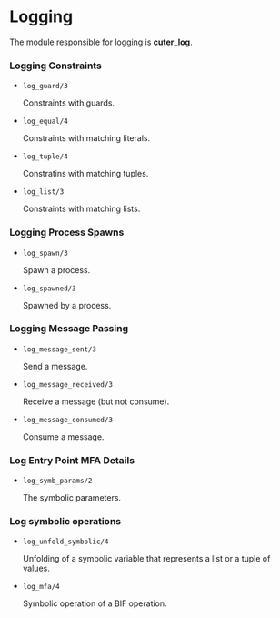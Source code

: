 # Logging


The module responsible for logging is **cuter_log**.


### Logging Constraints


* `log_guard/3`  
    
    Constraints with guards.

* `log_equal/4`  
    
    Constraints with matching literals.

* `log_tuple/4`  
    
    Constratins with matching tuples.

* `log_list/3`  
    
    Constraints with matching lists.


### Logging Process Spawns


* `log_spawn/3`  
    
    Spawn a process.

* `log_spawned/3`  
    
    Spawned by a process.


### Logging Message Passing


* `log_message_sent/3`  
    
    Send a message.

* `log_message_received/3`  
    
    Receive a message (but not consume).

* `log_message_consumed/3`  
    
    Consume a message.


### Log Entry Point MFA Details


* `log_symb_params/2`  
    
    The symbolic parameters.


### Log symbolic operations


* `log_unfold_symbolic/4`  
    
    Unfolding of a symbolic variable that represents a list or a tuple of values.

* `log_mfa/4`  
    
    Symbolic operation of a BIF operation.

